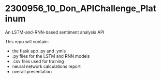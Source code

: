 # 2300956_10_Don_APIChallenge_Platinum
An LSTM-and-RNN-based sentiment analysis API

This repo will contain:
- the flask app .py and .ymls
- .py files for the LSTM and RNN models
- .csv files used for training
- neural network calculations report
- overall presentation
